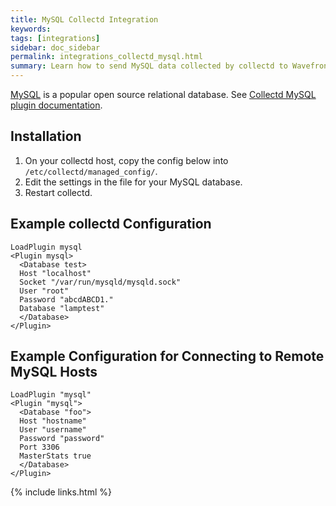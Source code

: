 ```yaml
---
title: MySQL Collectd Integration
keywords:
tags: [integrations]
sidebar: doc_sidebar
permalink: integrations_collectd_mysql.html
summary: Learn how to send MySQL data collected by collectd to Wavefront.
---
```


[MySQL](https://www.mysql.com/) is a popular open source relational database. See [Collectd MySQL plugin documentation](https://collectd.org/wiki/index.php/Plugin:MySQL).


## Installation

1. On your collectd host, copy the config below into `/etc/collectd/managed_config/`.
1. Edit the settings in the file for your MySQL database.
1. Restart collectd.

## Example collectd Configuration
```
LoadPlugin mysql  
<Plugin mysql>  
  <Database test>  
  Host "localhost"  
  Socket "/var/run/mysqld/mysqld.sock"  
  User "root"  
  Password "abcdABCD1."  
  Database "lamptest"  
  </Database>  
</Plugin>  
```
## Example Configuration for Connecting to Remote MySQL Hosts
```
LoadPlugin "mysql"  
<Plugin "mysql">  
  <Database "foo">  
  Host "hostname"  
  User "username"  
  Password "password"  
  Port 3306  
  MasterStats true  
  </Database>  
</Plugin>  
```
{% include links.html %}
